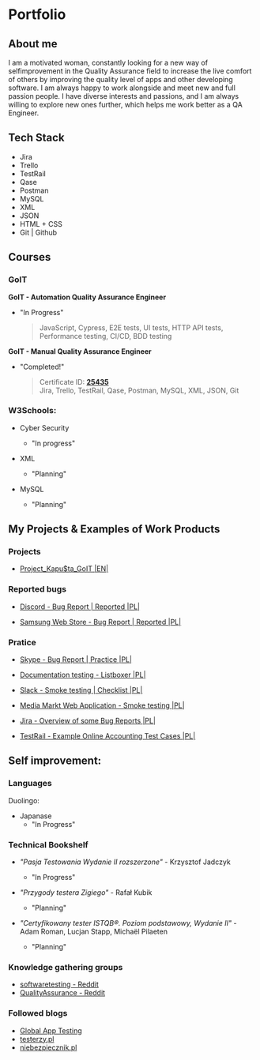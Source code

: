 # Portfolio

## About me

I am a motivated woman, constantly looking for a new way of selfimprovement in the Quality Assurance field to increase the live
comfort of others by improving the quality level of apps and other developing software. I am always happy to work alongside and meet new and full passion people.
I have diverse interests and passions, and I am always willing to explore new ones further,
which helps me work better as a QA Engineer.

## Tech Stack

- Jira
- Trello
- TestRail
- Qase
- Postman
- MySQL
- XML
- JSON
- HTML + CSS
- Git | Github 

## Courses

### GoIT

**GoIT - Automation Quality Assurance Engineer** 
  - "In Progress"
    > JavaScript, Cypress, E2E tests, UI tests, HTTP API tests, Performance testing, CI/CD, BDD testing

**GoIT - Manual Quality Assurance Engineer**
  - "Completed!" 
    > Certificate ID:
    > [**25435**](https://drive.google.com/file/d/1YSF7cdC86hxwpAVeqwzIRy5GSEhfZyM_/view?usp=sharing)</br>
    > Jira, Trello, TestRail, Qase, Postman, MySQL, XML, JSON, Git

### W3Schools:

- Cyber Security 
  - "In progress"

- XML 
  - "Planning"

- MySQL 
  - "Planning"

## My Projects & Examples of Work Products

### Projects

- [Project_Kapu$ta_GoIT |EN|](https://github.com/MioLuczak/Project_Kapusta)

### Reported bugs

- [Discord - Bug Report | Reported |PL|](https://drive.google.com/file/d/1XvZAP7MohiaUTo_Bg_8UtlzFPbtCZQTo/view?usp=sharing)

- [Samsung Web Store - Bug Report | Reported |PL|](https://drive.google.com/file/d/1XWWcqAtT4UEAA0DBMUl0HA7EFT78KHE2/view?usp=sharing)

### Pratice

- [Skype - Bug Report | Practice |PL|](https://drive.google.com/file/d/1cTX439NJNxUpervl1Vsk_jZ2U-i8tBB-/view?usp=sharing)

- [Documentation testing - Listboxer |PL|](https://drive.google.com/file/d/1PprvSo00JEdhbnH-JI3lmyBRr5kXg8Cm/view?usp=sharing)

- [Slack - Smoke testing | Checklist |PL|](https://drive.google.com/file/d/17KsqaMVbRkSUB3Ycgcq5mSEek28pV4J5/view?usp=sharing) 

- [Media Markt Web Application - Smoke testing |PL|](https://drive.google.com/file/d/1UHNS3ZyM4gA_RXm4md-C9ZzCCvCe9aBZ/view?usp=sharing)

- [Jira - Overview of some Bug Reports |PL|](https://drive.google.com/file/d/18Xb20MpS3FSver5dtjE-_Jt_xVKxic-r/view?usp=sharing)

- [TestRail - Example Online Accounting Test Cases |PL|](https://drive.google.com/file/d/1JClCLc58rECJ4_FXpU4vp083N-MOQrjR/view?usp=sharing)

## Self improvement:

### Languages

Duolingo:
- Japanase 
  - "In Progress"

### Technical Bookshelf

- _"Pasja Testowania Wydanie II rozszerzone"_ - Krzysztof Jadczyk 
  - "In Progress"

- _"Przygody testera Zigiego"_ - Rafał Kubik
  - "Planning"

- _"Certyfikowany tester ISTQB®. Poziom podstawowy, Wydanie II"_ - Adam Roman, Lucjan Stapp, Michaël Pilaeten 
  - "Planning"

### Knowledge gathering groups

- [softwaretesting - Reddit](https://www.reddit.com/r/softwaretesting/)
- [QualityAssurance - Reddit](https://www.reddit.com/r/QualityAssurance/)

### Followed blogs

- [Global App Testing](https://www.globalapptesting.com/blog)
- [testerzy.pl](https://testerzy.pl/)
- [niebezpiecznik.pl](https://niebezpiecznik.pl/category/all/)
